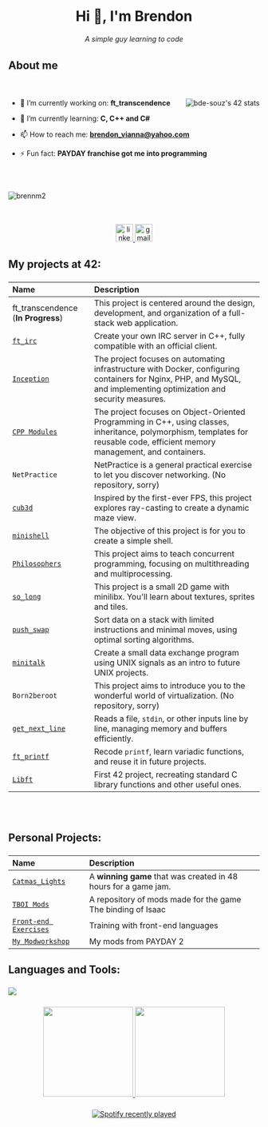 <h1 align="center">Hi 👋, I'm Brendon</h1>
<h6 align="center">A simple guy learning to code</h6>

###

###

<h2 align="left">About me</h2>

###

<br>

<a href="https://github.com/oakoudad/badge42"><img align="right" src="https://badge.mediaplus.ma/starryblue/bde-souz?1337Badge=off&UM6P=off" alt="bde-souz's 42 stats" /></a>

- 🔭 I’m currently working on: **ft_transcendence**

- 🌱 I’m currently learning: **C, C++ and C#**  

- 📫 How to reach me: **brendon_vianna@yahoo.com**

- ⚡ Fun fact: **PAYDAY franchise got me into programming**

<br>
<br>
<p align="left"> <img src="https://komarev.com/ghpvc/?username=brennm2&label=Profile%20views&color=0e75b6&style=flat" alt="brennm2" /> </p>

<br>
<br>
<div align="center">
  <a href="https://www.linkedin.com/in/brendon-vianna/" target="_blank">
    <img src="https://img.shields.io/static/v1?message=LinkedIn&logo=linkedin&label=&color=0077B5&logoColor=white&labelColor=&style=for-the-badge" height="35" alt="linkedin logo"  />
  </a>
  <a href="mailto:brendon_marcello@yahoo.com" target="_blank">
    <img src="https://img.shields.io/static/v1?message=Email&label=&color=D14836&logoColor=white&labelColor=&style=for-the-badge" height="35" alt="gmail logo"  />
  </a>
</div>



###

<h2 align="left">My projects at 42:</h2>

###

| Name        | Description                                                                 |
|:-------------------------------------------------------|:-----------------------------------------------------------------------------|
| ft_transcendence (**In Progress**)   |  This project is centered around the design, development, and organization of a full-stack web application.               |
| [`ft_irc`](https://github.com/brennm2/ft_irc)    | Create your own IRC server in C++, fully compatible with an official client.              |
| [`Inception`](https://github.com/brennm2/inception)    | The project focuses on automating infrastructure with Docker, configuring containers for Nginx, PHP, and MySQL, and implementing optimization and security measures.             |
| [`CPP Modules` ](https://github.com/brennm2/CPPs)   | The project focuses on Object-Oriented Programming in C++, using classes, inheritance, polymorphism, templates for reusable code, efficient memory management, and containers.             |
| `NetPractice`    |  NetPractice is a general practical exercise to let you discover networking.  (No repository, sorry)             |
| [`cub3d`](https://github.com/brennm2/cub3d)    | Inspired by the first-ever FPS, this project explores ray-casting to create a dynamic maze view.             |
| [`minishell`](https://github.com/brennm2/minishell)    |  The objective of this project is for you to create a simple shell.              |
| [`Philosophers`](https://github.com/brennm2/philo)    |  This project aims to teach concurrent programming, focusing on multithreading and multiprocessing.              |
| [`so_long`](https://github.com/brennm2/so_long)    |  This project is a small 2D game with minilibx. You'll learn about textures, sprites and tiles.              |
| [`push_swap`](https://github.com/brennm2/push_swap)    | Sort data on a stack with limited instructions and minimal moves, using optimal sorting algorithms.             |
| [`minitalk`](https://github.com/brennm2/mini_talk)    | Create a small data exchange program using UNIX signals as an intro to future UNIX projects.             |
| `Born2beroot`    | This project aims to introduce you to the wonderful world of virtualization. (No repository, sorry)             |
| [`get_next_line`](https://github.com/brennm2/get_next_line)    | Reads a file, `stdin`, or other inputs line by line, managing memory and buffers efficiently.             |
| [`ft_printf`](https://github.com/brennm2/ft_printf)    | Recode `printf`, learn variadic functions, and reuse it in future projects.             |
| [`Libft`](https://github.com/brennm2/libft)    | First 42 project, recreating standard C library functions and other useful ones.             |

<br>
<br>

###

<h2 align="left">Personal Projects:</h2>

###

| Name        | Description                                                                 |
|:-------------------------------------------------------|:-----------------------------------------------------------------------------|
| [`Catmas_Lights`](https://github.com/brennm2/Catmas_Lights/tree/main)    | A **winning game** that was created in 48 hours for a game jam.             |
| [`TBOI Mods`](https://github.com/brennm2/Binding-of-Isaac-Mods)    | A repository of mods made for the game The binding of Isaac             |
| [`Front-end Exercises`](https://github.com/brennm2/Front-End-Exercises)    | Training with front-end languages             |
| [`My Modworkshop`](https://modworkshop.net/user/wolfy)   | My mods from PAYDAY 2      |




###

<h2 align="left">Languages and Tools:</h2>

###

<div align="left">
  <img src="https://skillicons.dev/icons?i=c,cpp,cs,html,css,docker,linux,blender,godot,photoshop,linux,vscode"/>
</div>

###

<div align="center">
   <a href="https://github.com/brennm2">
  <img height="180em" img src="https://github-readme-stats.vercel.app/api?username=brennm2&theme=tokyonight&show_icons=true&hide_border=true&count_private=true"  />
  <img height="180em" img src="https://github-readme-stats.vercel.app/api/top-langs/?username=brennm2&theme=tokyonight&show_icons=true&hide_border=true&layout=compact"  />
   </a>
</div>

###


<div align="center">
  <a href="https://open.spotify.com/user/the_smokerbr">
    <img src="https://spotify-recently-played-readme.vercel.app/api?user=the_smokerbr" alt="Spotify recently played"  />
  </a>
</div>

###
